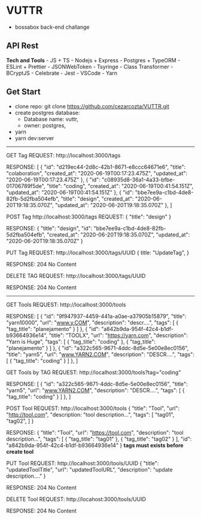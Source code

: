 # VUTTR
  - bossabox back-end challange
## API Rest
  **Tech and Tools**
    - JS + TS
    - Nodejs + Express
    - Postgres + TypeORM
    - ESLint + Prettier
    - JSONWebToken
    - Tsyringe
    - Class Transformer
    - BCryptJS
    - Celebrate
    - Jest
    - VSCode
    - Yarn
## Get Start
  - clone repo: git clone https://github.com/cezarcozta/VUTTR.git
  - create postgres database:
    - Database name: vuttr,
    - owner: postgres,
  - yarn
  - yarn dev:server
----------------------------------------------------------------------------
GET Tag
REQUEST:
http://localhost:3000/tags

RESPONSE:
[
  {
    "id": "d219ec44-2d8c-42b1-8671-e8ccc64671e6",
    "title": "colaboration",
    "created_at": "2020-06-19T00:17:23.475Z",
    "updated_at": "2020-06-19T00:17:23.475Z"
  },
  {
    "id": "c08935d8-36a1-4a33-bfbe-01706789f5de",
    "title": "coding",
    "created_at": "2020-06-19T00:41:54.151Z",
    "updated_at": "2020-06-19T00:41:54.151Z"
  },
  {
    "id": "bbe7ee9a-c1bd-4de8-82fb-5d2fba504efb",
    "title": "design",
    "created_at": "2020-06-20T19:18:35.070Z",
    "updated_at": "2020-06-20T19:18:35.070Z"
  },
]

POST Tag
http://localhost:3000/tags
REQUEST:
{
  "title": "design"
}

RESPONSE:
{
  "title": "design",
  "id": "bbe7ee9a-c1bd-4de8-82fb-5d2fba504efb",
  "created_at": "2020-06-20T19:18:35.070Z",
  "updated_at": "2020-06-20T19:18:35.070Z"
}

PUT Tag
REQUEST:
http://localhost:3000/tags/UUID
{
  title: "UpdateTag",
}

RESPONSE:
204 No Content

DELETE TAG
REQUEST:
http://localhost:3000/tags/UUID

RESPONSE:
204 No Content

------------------------------------------------------------------------------
GET Tools
REQUEST:
http://localhost:3000/tools

RESPONSE:
[
  {
    "id": "9f947937-4459-441a-a0ae-a37905b15879",
    "title": "yarn10000",
    "url": "www.y.COM",
    "description": "descr....",
    "tags": [
      {
        "tag_title": "planejamento"
      }
    ]
  },
  {
    "id": "a842b9da-954f-42c4-b1df-b93664936e14",
    "title": "TOOLX",
    "url": "https://yarn.com",
    "description": "Yarn is Huge",
    "tags": [
      {
        "tag_title": "coding"
      },
      {
        "tag_title": "planejamento"
      }
    ]
  },
  {
    "id": "a322c565-9671-4ddc-8d5e-5e00e8ec0156",
    "title": "yarn5",
    "url": "www.YARN2.COM",
    "description": "DESCR....",
    "tags": [
      {
        "tag_title": "coding"
      }
    ]
  },
]

GET Tools by TAG
REQUEST:
http://localhost:3000/tools?tag="coding"

RESPONSE:
[
  {
    "id": "a322c565-9671-4ddc-8d5e-5e00e8ec0156",
    "title": "yarn5",
    "url": "www.YARN2.COM",
    "description": "DESCR....",
    "tags": [
      {
        "tag_title": "coding"
      }
    ]
  },
]

POST Tool
REQUEST:
http://localhost:3000/tools
{
  "title": "Tool",
  "url": "http://tool.com",
  "description: "tool description...",
  "tags": [
    "tag01",
    "tag02",
  ]
}

RESPONSE:
{
  "title": "Tool",
  "url": "https://tool.com",
  "description": "tool description...",
  "tags": [
    {
      "tag_title": "tag01"
    },
    {
      "tag_title": "tag02"
    }
  ],
  "id": "a842b9da-954f-42c4-b1df-b93664936e14"
}
**tags must exists before create tool**

PUT Tool
REQUEST:
http://localhost:3000/tools/UUID
{
	"title": "updatedToolTitle",
	"url": "updatedToolURL",
	"description": "update description...."
}

RESPONSE:
204 No Content

DELETE Tool
REQUEST:
http://locahost:3000/tools/UUID

RESPONSE:
204 No Content

